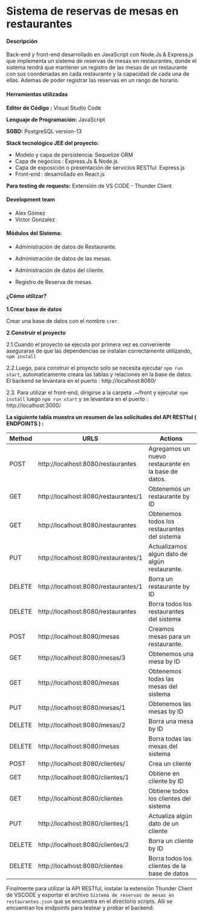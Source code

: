 # Sistema de reservas de mesas en restaurantes
#### Descripción

Back-end y front-end desarrollado en JavaScript con Node.Js & Express.js que implementa  un sistema de reservas de mesas en restaurantes, donde el sistema tendrá que mantener un registro de las mesas de un restaurante con sus coordenadas en cada restaurante y la capacidad de cada una de ellas. Ademas de poder registrar las reservas en un rango de horario. 

#### Herramientas utilizadas

**Editor de Código :**  Visual Studio Code 

**Lenguaje de Programación:** JavaScript 

**SGBD:** PostgreSQL version-13  

**Stack tecnológico JEE del proyecto:**

- Modelo y capa de persistencia: Sequelize ORM 
- Capa de negocios : Express.Js & Node.js 
- Capa de exposición o presentación de servicios RESTful: Express.js 
- Front-end : desarrollado en React.js 

**Para testing de requests:** Extensión de VS CODE - Thunder Client 

#### **Development team**

- Alex Gómez
- Victor Gonzalez 

#### Módulos del Sistema:

- Administración de datos de Restaurante.

- Administración de datos de las mesas. 

- Administración de datos del cliente.

- Registro de Reserva de mesas. 

  

#### ¿Cómo utilizar? 

**1.Crear base de datos**

Crear una base de datos con el nombre `srmr`. 

**2.Construir el proyecto**

2.1.Cuando el proyecto se ejecuta por primera vez es conveniente asegurarse de que las dependencias se instalan correctamente  utilizando, `npm install`

2.2.Luego, para construir el proyecto solo se necesita ejecutar `npm run start`, automaticamente creara las tablas y relaciones en la base de datos.  El backend se levantara en el puerto : http://localhost:8080/

2.3. Para utilizar el front-end, dirigirse a la carpeta .~/front y ejecutar `npm install` luego `npm run start` y se levantara en el puerto : http://localhost:3000/



**La siguiente tabla muestra un  resumen de las solicitudes del API RESTful ( ENDPOINTS ) :**



| Method | URLS                                 | Actions                                             |
| ------ | ------------------------------------ | --------------------------------------------------- |
| POST   | http://localhost:8080/restaurantes   | Agregamos un nuevo restaurante en la base de datos. |
| GET    | http://localhost:8080/restaurantes/1 | Obtenemos un restaurante by ID                      |
| GET    | http://localhost:8080/restaurantes   | Obtenemos todos los restaurantes del sistema        |
| PUT    | http://localhost:8080/restaurantes/1 | Actualizamos algun dato de algún restaurante.       |
| DELETE | http://localhost:8080/restaurantes/1 | Borra un restaurante by ID                          |
| DELETE | http://localhost:8080/restaurantes   | Borra todos los restaurantes del sistema            |
| POST   | http://localhost:8080/mesas          | Creamos mesas para un restaurante.                  |
| GET    | http://localhost:8080/mesas/3        | Obtenemos una mesa by ID                            |
| GET    | http://localhost:8080/mesas          | Obtenemos todas las mesas del sistema               |
| PUT    | http://localhost:8080/mesas/1        | Obtenemos las mesas by ID                           |
| DELETE | http://localhost:8080/mesas/2        | Borra una mesa by ID                                |
| DELETE | http://localhost:8080/mesas          | Borra todas las mesas del sistema                   |
| POST   | http://localhost:8080/clientes/      | Crea un cliente                                     |
| GET    | http://localhost:8080/clientes/1     | Obtiene en cliente by ID                            |
| GET    | http://localhost:8080/clientes       | Obtiene todos los clientes del sistema              |
| PUT    | http://localhost:8080/clientes/1     | Actualiza algún dato de un cliente                  |
| DELETE | http://localhost:8080/clientes/2     | Borra un cliente by ID                              |
| DELETE | http://localhost:8080/clientes       | Borra todos los clientes de la base de datos        |



Finalmente para utilizar la API RESTful, instalar la extensión Thunder Client de VSCODE y exportar el archivo `Sistema de reservas de mesas en restaurantes.json` que se encuentra en el directorio scripts. Alli se encuentran los endpoints para testear y probar el backend. 

